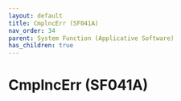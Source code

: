 ```yaml
---
layout: default
title: CmplncErr (SF041A)
nav_order: 34
parent: System Function (Applicative Software)
has_children: true
---
```

# CmplncErr (SF041A)
